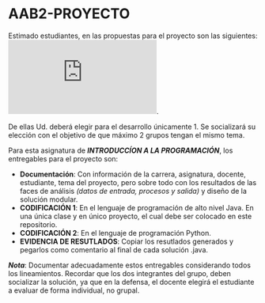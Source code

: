 # AAB2-PROYECTO

Estimado estudiantes, en las propuestas para el proyecto son las siguientes: ![Propuestas de proyectos](https://github.com/IntroProg-C-OF25/AAB2-PROYECTO/blob/main/2B%20-%20Micelania%20ejercicios%20Proyecto.pdf).

De ellas Ud. deberá elegir para el desarrollo únicamente 1. Se socializará su elección con el objetivo de que máximo 2 grupos tengan el mismo tema. 

Para esta asignatura de __*INTRODUCCÍON A LA PROGRAMACIÓN*__, los entregables para el proyecto son: 

* __Documentación__: Con información de la carrera, asignatura, docente, estudiante, tema del proyecto, pero sobre todo con los resultados de las faces de análisis _(datos de entrada, procesos y salida)_ y diseño de la solución modular.   
* __CODIFICACIÓN 1__: En el lenguaje de programación de alto nivel Java. En una única clase y en único proyecto, el cual debe ser colocado en este repositorio.
* __CODIFICACIÓN 2__: En el lenguaje de programación Python.
* __EVIDENCIA DE RESUTLADOS__: Copiar los resutlados generados y pegarlos como comentario al final de cada solución .java. 

__*Nota*__: Documentar adecuadamente estos entregables considerando todos los lineamientos. Recordar que los dos integrantes del grupo, deben socializar la solución, ya que en la defensa, el docente elegirá el estudiante a evaluar de forma individual, no grupal.

